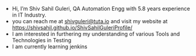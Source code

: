 - Hi, I’m Shiv Sahil Guleri, QA Automation Engg with 5.8 years experience in IT Industry.
- you can reach me at shivguleri@tuta.io and visit my website at https://shivsahil.github.io/ShivSahilGuleriProfile/
- I am interested in furthering my understanding of various Tools and Technologies in Testing
- I am currently learning jenkins
